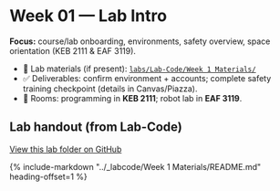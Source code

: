 # Week 01 — Lab Intro

**Focus:** course/lab onboarding, environments, safety overview, space orientation (KEB 2111 & EAF 3119).

- 📁 Lab materials (if present): [`labs/Lab-Code/Week 1 Materials/`](../Lab-Code/Week%201%20Materials/)
- ✅ Deliverables: confirm environment + accounts; complete safety training checkpoint (details in Canvas/Piazza).
- 🧭 Rooms: programming in **KEB 2111**; robot lab in **EAF 3119**.

<!-- Inline README later:
--8<-- "labs/Lab-Code/Week 1 Materials/README.md"
-->

<!-- BEGIN:AUTO-INCLUDE-README -->
## Lab handout (from Lab-Code)

[View this lab folder on GitHub](https://github.com/ENME480/Lab-Code/tree/main/Week%201%20Materials)

{% include-markdown "../_labcode/Week 1 Materials/README.md" heading-offset=1 %}
<!-- END:AUTO-INCLUDE-README -->
